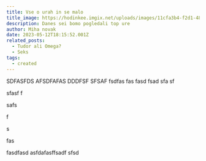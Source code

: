 ```yaml
---
title: Vse o urah in se malo
title_image: https://hodinkee.imgix.net/uploads/images/11cfa3b4-f2d1-483b-885f-b67052553cf2/10.jpg?ixlib=rails-1.1.0&fm=jpg&q=55&auto=format&usm=12&fit=crop&ch=Width%2CDPR%2CSave-Data&alt=&w=820
description: Danes sei bomo pogledali top ure
author: Miha novak
date: 2023-05-12T18:15:52.001Z
related_posts:
  - Tudor ali Omega?
  - Seks
tags:
  - created
---
```

S﻿DFASFDS AFSDFAFAS DDDFSF SFSAF fsdfas fas fasd fsad sfa sf 

s﻿fasf f

s﻿afs 



f﻿

s﻿ 

f﻿as

f﻿asdfasd asfdafasffsadf sfsd